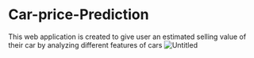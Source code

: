# Car-price-Prediction
This web application is created to give user an estimated selling value of their car by analyzing different features of cars
![Untitled](https://user-images.githubusercontent.com/64840722/144404987-b3d0111a-6113-4678-871f-c09cd64e024b.png)
